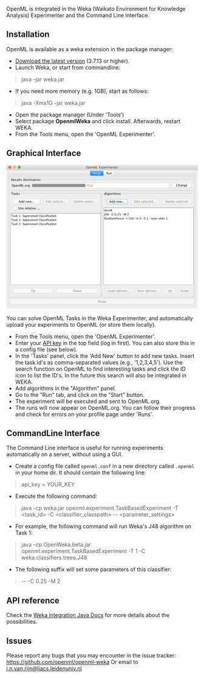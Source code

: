 OpenML is integrated in the Weka (Waikato Environment for Knowledge Analysis) Experimenter and the Command Line Interface.

## Installation
OpenML is available as a weka extension in the package manager:

* [Download the latest version](http://www.cs.waikato.ac.nz/ml/weka/downloading.html) (3.7.13 or higher).
* Launch Weka, or start from commandline:
> java -jar weka.jar
* If you need more memory (e.g. 1GB), start as follows:
> java -Xmx1G -jar weka.jar
* Open the package manager (Under 'Tools')
* Select package **OpenmlWeka** and click install. Afterwards, restart WEKA.
* From the Tools menu, open the 'OpenML Experimenter'.

## Graphical Interface
![OpenML Experimenter](https://github.com/openml/OpenML/raw/master/img/openmlweka.png)

You can solve OpenML Tasks in the Weka Experimenter, and automatically upload your experiments to OpenML (or store them locally).  

* From the Tools menu, open the 'OpenML Experimenter'.
* Enter your [API key](https://www.openml.org/u#!api) in the top field (log in first). You can also store this in a config file (see below).
* In the 'Tasks' panel, click the 'Add New' button to add new tasks. Insert the task id's as comma-separated values (e.g., '1,2,3,4,5'). Use the search function on OpenML to find interesting tasks and click the ID icon to list the ID's. In the future this search will also be integrated in WEKA.
* Add algorithms in the "Algorithm" panel.
* Go to the "Run" tab, and click on the "Start" button.
* The experiment will be executed and sent to OpenML.org.
* The runs will now appear on OpenML.org. You can follow their progress and check for errors on your profile page under 'Runs'.

## CommandLine Interface
The Command Line interface is useful for running experiments automatically on a server, without using a GUI.

* Create a config file called <code>openml.conf</code> in a new directory called <code>.openml</code> in your home dir. It should contain the following line:
> api_key = YOUR_KEY
* Execute the following command:
> java -cp weka.jar openml.experiment.TaskBasedExperiment -T <task_id> -C <classifier_classpath> -- <parameter_settings>
* For example, the following command will run Weka's J48 algorithm on Task 1:
> java -cp OpenWeka.beta.jar openml.experiment.TaskBasedExperiment -T 1 -C weka.classifiers.trees.J48
* The following suffix will set some parameters of this classifier:
> -- -C 0.25 -M 2

## API reference
Check the [Weka integration Java Docs](https://openml.github.io/openml-weka/) for more details about the possibilities.

## Issues
Please report any bugs that you may encounter in the issue tracker: https://github.com/openml/openml-weka
Or email to j.n.van.rijn@liacs.leidenuniv.nl